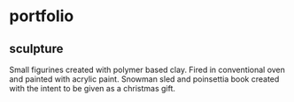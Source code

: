 # portfolio

## sculpture

Small figurines created with polymer based clay. Fired in conventional oven and painted with acrylic paint. Snowman sled and poinsettia book created with the intent to be given as a christmas gift.
